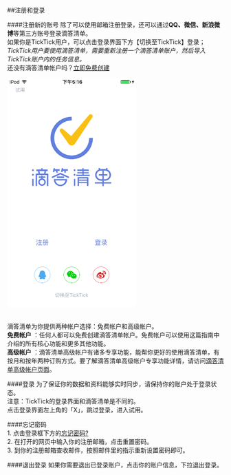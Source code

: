 ##注册和登录

####注册新的账号
除了可以使用邮箱注册登录，还可以通过**QQ、微信、新浪微博**等第三方账号登录滴答清单。
<br >如果你是TickTick用户，可以点击登录界面下方【切换至TickTick】登录；
<br >*TickTick用户要使用滴答清单，需要重新注册一个滴答清单账户，然后导入TickTick账户内的任务信息。*
<br >还没有滴答清单帐户吗？[立即免费创建](https://dida365.com/signup)

<img src="../images/images_ios2.6/image4101.png" title="注册和登录" width="300"/>

<br >滴答清单为你提供两种帐户选择：免费帐户和高级帐户。
<br >**免费帐户**
：任何人都可以免费创建滴答清单帐户。免费帐户可以使用这篇指南中介绍的所有核心功能和更多其他功能。
<br >**高级帐户**
：滴答清单高级帐户有诸多专享功能，能帮你更好的使用滴答清单，有按月和按年两种订购方式。要了解滴答清单高级帐户专享功能详情，请访问[滴答清单高级帐户页面](https://www.dida365.com/about/upgrade)。

####登录
为了保证你的数据和资料能够实时同步，请保持你的账户处于登录状态。
<br >注意：TickTick的登录界面和滴答清单是不同的。
<br >点击登录界面左上角的「X」，跳过登录，进入试用。

####忘记密码
<br>1. 点击登录框下方的[忘记密码?](https://www.dida365.com/sign/requestRestPassword)
<br>2. 在打开的网页中输入你的注册邮箱，点击重置密码。
<br>3. 到你的注册邮箱查收邮件，按照邮件里的指示重新设置密码即可。

####退出登录
如果你需要退出已登录账户，点击你的账户信息，下拉退出登录。
